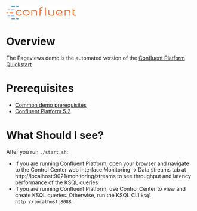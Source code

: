 ![image](../images/confluent-logo-300-2.png)

# Overview

The Pageviews demo is the automated version of the [Confluent Platform Quickstart](https://docs.confluent.io/current/quickstart.html)

# Prerequisites

* [Common demo prerequisites](https://github.com/confluentinc/examples#prerequisites)
* [Confluent Platform 5.2](https://www.confluent.io/download/)

# What Should I see?

After you run `./start.sh`:

* If you are running Confluent Platform, open your browser and navigate to the Control Center web interface Monitoring -> Data streams tab at http://localhost:9021/monitoring/streams to see throughput and latency performance of the KSQL queries
* If you are running Confluent Platform, use Control Center to view and create KSQL queries. Otherwise, run the KSQL CLI `ksql http://localhost:8088`.
